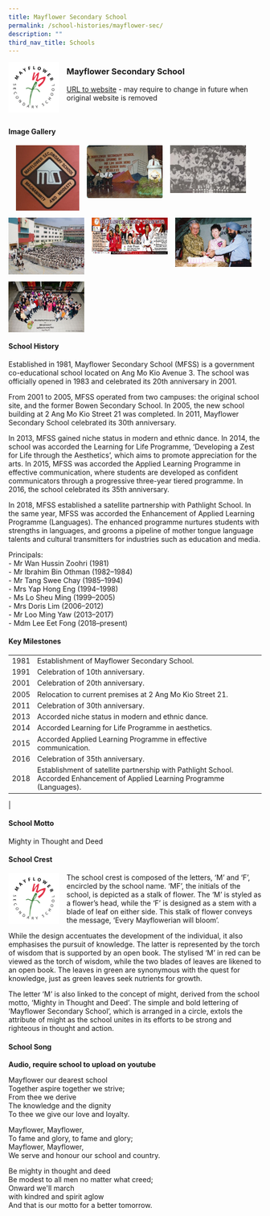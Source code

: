 ```yaml
---
title: Mayflower Secondary School
permalink: /school-histories/mayflower-sec/
description: ""
third_nav_title: Schools
---
```

<img src="/images/mayflowersec1.png" style="width:20%;margin-right:15px;" align = "left">

### **Mayflower Secondary School**
[URL to website](https://mayflowersec.moe.edu.sg/) - may require to change in future when original website is removed

<br clear="left">

#### **Image Gallery**

<p><a href="/images/mayflowersec2.jpg">  
<img src="/images/mayflowersec2.jpg" style="width:25%;margin-left:15px;" align = "left">
</a></p>

<p><a href="/images/mayflowersec3.jpg">  
<img src="/images/mayflowersec3.jpg" style="width:30%;margin-left:15px;" align = "left">
</a></p>

<p><a href="/images/mayflowersec4.jpg">  
<img src="/images/mayflowersec4.jpg" style="width:30%;margin-left:15px;" align = "left">
</a></p>

<br clear="left">

<p><a href="/images/mayflowersec5.jpg">  
<img src="/images/mayflowersec5.jpg" style="width:30%;margin-right:15px;" align = "left">
</a></p>

<p><a href="/images/mayflowersec6.jpg">  
<img src="/images/mayflowersec6.jpg" style="width:30%;margin-right:15px;" align = "left">
</a></p>

<p><a href="/images/mayflowersec7.jpg">  
<img src="/images/mayflowersec7.jpg" style="width:30%;margin-right:15px;" align = "left">
</a></p>

<br clear="left">

<p><a href="/images/mayflowersec8.jpg">  
<img src="/images/mayflowersec8.jpg" style="width:30%;margin-right:15px;" align = "left">
</a></p>

<br clear="left">

#### **School History**
Established in 1981, Mayflower Secondary School (MFSS) is a government co-educational school located on Ang Mo Kio Avenue 3. The school was officially opened in 1983 and celebrated its 20th anniversary in 2001.

From 2001 to 2005, MFSS operated from two campuses: the original school site, and the former Bowen Secondary School. In 2005, the new school building at 2 Ang Mo Kio Street 21 was completed. In 2011, Mayflower Secondary School celebrated its 30th anniversary.

In 2013, MFSS gained niche status in modern and ethnic dance. In 2014, the school was accorded the Learning for Life Programme, ‘Developing a Zest for Life through the Aesthetics’, which aims to promote appreciation for the arts. In 2015, MFSS was accorded the Applied Learning Programme in effective communication, where students are developed as confident communicators through a progressive three-year tiered programme. In 2016, the school celebrated its 35th anniversary.

In 2018, MFSS established a satellite partnership with Pathlight School. In the same year, MFSS was accorded the Enhancement of Applied Learning Programme (Languages). The enhanced programme nurtures students with strengths in languages, and grooms a pipeline of mother tongue language talents and cultural transmitters for industries such as education and media.

Principals:<br>
\- Mr Wan Hussin Zoohri (1981)<br>
\- Mr Ibrahim Bin Othman (1982–1984)<br>
\- Mr Tang Swee Chay (1985–1994)<br>
\- Mrs Yap Hong Eng (1994–1998)<br>
\- Ms Lo Sheu Ming (1999–2005)<br>
\- Mrs Doris Lim (2006–2012)<br>
\- Mr Loo Ming Yaw (2013–2017)<br>
\- Mdm Lee Eet Fong (2018–present)

#### **Key Milestones**

|  |  |
|:---:|---|
| 1981 | Establishment of Mayflower Secondary School. |
| 1991 | Celebration of 10th anniversary. |
| 2001 | Celebration of 20th anniversary. |
| 2005 | Relocation to current premises at 2 Ang Mo Kio Street 21. |
| 2011 | Celebration of 30th anniversary. |
| 2013 | Accorded niche status in modern and ethnic dance. |
| 2014 | Accorded Learning for Life Programme in aesthetics. |
| 2015 | Accorded Applied Learning Programme in effective communication. |
| 2016 | Celebration of 35th anniversary. |
| 2018 | Establishment of satellite partnership with Pathlight School. Accorded Enhancement of Applied Learning Programme (Languages). |
|

#### **School Motto**
Mighty in Thought and Deed

#### **School Crest**
<img src="/images/mayflowersec1.png" style="width:20%;margin-right:15px;" align = "left">

The school crest is composed of the letters, ‘M’ and ‘F’, encircled by the school name. ‘MF’, the initials of the school, is depicted as a stalk of flower. The ‘M’ is styled as a flower’s head, while the ‘F’ is designed as a stem with a blade of leaf on either side. This stalk of flower conveys the message, ‘Every Mayflowerian will bloom’.

While the design accentuates the development of the individual, it also emphasises the pursuit of knowledge. The latter is represented by the torch of wisdom that is supported by an open book. The stylised ‘M’ in red can be viewed as the torch of wisdom, while the two blades of leaves are likened to an open book. The leaves in green are synonymous with the quest for knowledge, just as green leaves seek nutrients for growth.

The letter ‘M’ is also linked to the concept of might, derived from the school motto, ‘Mighty in Thought and Deed’. The simple and bold lettering of ‘Mayflower Secondary School’, which is arranged in a circle, extols the attribute of might as the school unites in its efforts to be strong and righteous in thought and action.

#### **School Song**
**Audio, require school to upload on youtube**

Mayflower our dearest school<br>
Together aspire together we strive;<br>
From thee we derive<br>
The knowledge and the dignity<br>
To thee we give our love and loyalty.

Mayflower, Mayflower,<br>
To fame and glory, to fame and glory;<br>
Mayflower, Mayflower,<br>
We serve and honour our school and country.

Be mighty in thought and deed<br>
Be modest to all men no matter what creed;<br>
Onward we'll march<br>
with kindred and spirit aglow<br>
And that is our motto for a better tomorrow.